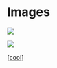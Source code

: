 # Images

![](./assets/larry-teo-tPKufFNIZfs-unsplash.jpg)

![](./assets/rohit-tandon-qK6898jepEU-unsplash.jpg)

[[cool]]

[//begin]: # "Autogenerated link references for markdown compatibility"
[cool]: cool "Cool"
[//end]: # "Autogenerated link references"